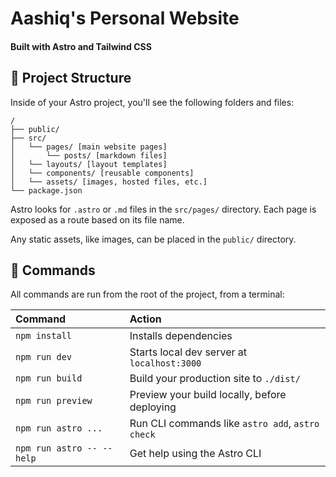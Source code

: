 # Aashiq's Personal Website

#### Built with Astro and Tailwind CSS

## 🚀 Project Structure

Inside of your Astro project, you'll see the following folders and files:

```
/
├── public/
├── src/
│   └── pages/ [main website pages]
│   	└── posts/ [markdown files]
│   └── layouts/ [layout templates]
│   └── components/ [reusable components]
│   └── assets/ [images, hosted files, etc.]
└── package.json
```

Astro looks for `.astro` or `.md` files in the `src/pages/` directory. Each page is exposed as a route based on its file name.

Any static assets, like images, can be placed in the `public/` directory.

## 🧞 Commands

All commands are run from the root of the project, from a terminal:

| Command                   | Action                                           |
| :------------------------ | :----------------------------------------------- |
| `npm install`             | Installs dependencies                            |
| `npm run dev`             | Starts local dev server at `localhost:3000`      |
| `npm run build`           | Build your production site to `./dist/`          |
| `npm run preview`         | Preview your build locally, before deploying     |
| `npm run astro ...`       | Run CLI commands like `astro add`, `astro check` |
| `npm run astro -- --help` | Get help using the Astro CLI                     |
